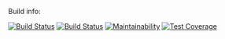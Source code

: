 Build info:

[![Build Status](https://travis-ci.org/aabarmin/spring-react-starter.svg?branch=DEV)](https://travis-ci.org/aabarmin/spring-react-starter)
[![Build Status](https://travis-ci.org/aabarmin/spring-react-starter.svg?branch=master)](https://travis-ci.org/aabarmin/spring-react-starter) 
[![Maintainability](https://api.codeclimate.com/v1/badges/93ff81e63c656b57872c/maintainability)](https://codeclimate.com/github/aabarmin/spring-react-starter/maintainability)
[![Test Coverage](https://api.codeclimate.com/v1/badges/93ff81e63c656b57872c/test_coverage)](https://codeclimate.com/github/aabarmin/spring-react-starter/test_coverage)